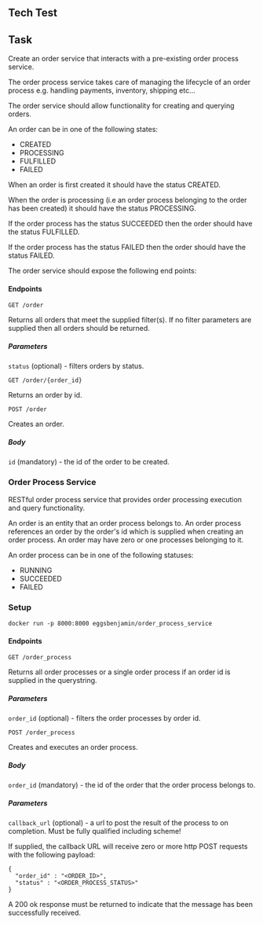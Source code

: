 ## Tech Test

## Task

Create an order service that interacts with a pre-existing order process service.

The order process service takes care of managing the lifecycle of an order process e.g. handling payments, inventory, shipping etc...

The order service should allow functionality for creating and querying orders.

An order can be in one of the following states:
  - CREATED
  - PROCESSING
  - FULFILLED
  - FAILED

When an order is first created it should have the status CREATED.

When the order is processing (i.e an order process belonging to the order has been created) it should have the status PROCESSING.

If the order process has the status SUCCEEDED then the order should have the status FULFILLED.

If the order process has the status FAILED then the order should have the status FAILED.

The order service should expose the following end points:

#### Endpoints

`GET /order`

Returns all orders that meet the supplied filter(s). If no filter parameters are supplied then all orders should be returned.

##### Parameters

`status` (optional) - filters orders by status.

`GET /order/{order_id}`

Returns an order by id.

`POST /order`

Creates an order.

##### Body

`id` (mandatory) - the id of the order to be created.

### Order Process Service

RESTful order process service that provides order processing execution and query functionality. 

An order is an entity that an order process belongs to. 
An order process references an order by the order's id which is supplied when creating an order process.
An order may have zero or one processes belonging to it.

An order process can be in one of the following statuses:
  - RUNNING
  - SUCCEEDED
  - FAILED

### Setup

`docker run -p 8000:8000 eggsbenjamin/order_process_service`

#### Endpoints

`GET /order_process`

Returns all order processes or a single order process if an order id is supplied in the querystring.

##### Parameters

`order_id` (optional) - filters the order processes by order id.

`POST /order_process`

Creates and executes an order process.

##### Body

`order_id` (mandatory) - the id of the order that the order process belongs to.

##### Parameters

`callback_url` (optional) - a url to post the result of the process to on completion. Must be fully qualified including scheme!

If supplied, the callback URL will receive zero or more http POST requests with the following payload:

```
{
  "order_id" : "<ORDER_ID>",
  "status" : "<ORDER_PROCESS_STATUS>"
}
```

A 200 ok response must be returned to indicate that the message has been successfully received.

